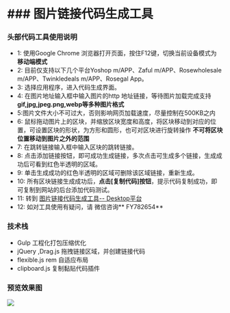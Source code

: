 # ### 图片链接代码生成工具

### 头部代码工具使用说明
- 1: 使用Google Chrome 浏览器打开页面，按住F12键，切换当前设备模式为 **移动端模式**
- 2: 目前仅支持以下几个平台Yoshop m/APP、Zaful m/APP、Rosewholesale m/APP、Twinkledeals m/APP、Rosegal App。
- 3: 选择应用程序，进入代码生成界面。
- 4: 在图片地址输入框中输入图片的http 地址链接，等待图片加载完成支持**gif,jpg,jpeg.png,webp等多种图片格式**
- 5:图片文件大小不可过大，否则影响网页加载速度，尽量控制在500KB之内
- 6: 鼠标拖动图片上的区块，并缩放区块宽度和高度，将区块移动到对应的位置，可设置区块的形状，为方形和圆形，也可对区块进行旋转操作 **不可将区块位置移动到图片之外的范围**
- 7: 在跳转链接输入框中输入区块的跳转链接。
- 8: 点击添加链接按钮，即可成功生成链接，多次点击可生成多个链接，生成成功后可看到红色半透明的区域。
- 9: 单击生成成功的红色半透明的区域可删除该区域链接，重新生成。 
- 10: 所有区块链接生成成功后，**点击[复制代码]按钮**，提示代码复制成功，即可复制到网站的后台添加代码测试。
- 11: 转到 [图片链接代码生成工具-- Desktop平台](/codeGenarent/pc.html)
- 12: 如对工具使用有疑问，请 微信咨询** FY782654**

### 技术栈
- Gulp          工程化打包压缩优化
- jQuery ,Drag.js   拖拽链接区域，并创建链接代码
- flexible.js rem 自适应布局
- clipboard.js    复制黏贴代码插件


### 预览效果图
![](https://ruanjq.github.io/codeGenarent/images/GIF.gif)


